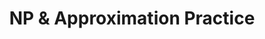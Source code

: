 ---
title: NP & Approximation Practice
number: 37
time: 2022-04-29 12:00
location: Graham Hall 210
notes:
slides_pdf:
slide_ppt:
textbook:
---
